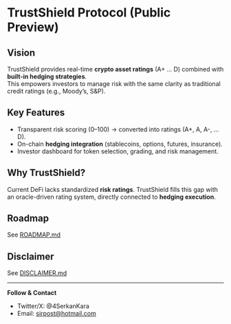 # TrustShield Protocol (Public Preview)

## Vision
TrustShield provides real-time **crypto asset ratings** (A+ … D) combined with **built-in hedging strategies**.  
This empowers investors to manage risk with the same clarity as traditional credit ratings (e.g., Moody’s, S&P).

## Key Features
- Transparent risk scoring (0–100) → converted into ratings (A+, A, A-, … D).
- On-chain **hedging integration** (stablecoins, options, futures, insurance).
- Investor dashboard for token selection, grading, and risk management.

## Why TrustShield?
Current DeFi lacks standardized **risk ratings**. TrustShield fills this gap with an oracle-driven rating system, directly connected to **hedging execution**.

## Roadmap
See [ROADMAP.md](ROADMAP.md)

## Disclaimer
See [DISCLAIMER.md](DISCLAIMER.md)

---
**Follow & Contact**
- Twitter/X: @4SerkanKara
- Email: sirpost@hotmail.com
